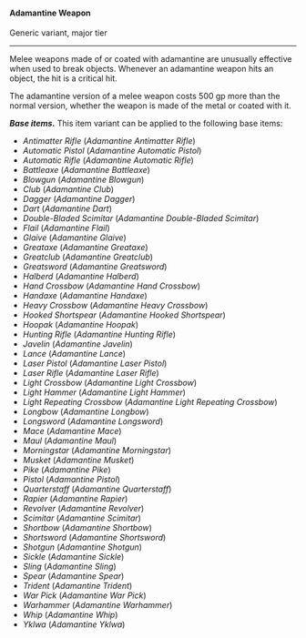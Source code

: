 #### Adamantine Weapon

Generic variant, major tier

---

Melee weapons made of or coated with adamantine are unusually effective when used to break objects. Whenever an adamantine weapon hits an object, the hit is a critical hit.

The adamantine version of a melee weapon costs 500 gp more than the normal version, whether the weapon is made of the metal or coated with it.

***Base items.*** This item variant can be applied to the following base items:

- *Antimatter Rifle* (*Adamantine Antimatter Rifle*)
- *Automatic Pistol* (*Adamantine Automatic Pistol*)
- *Automatic Rifle* (*Adamantine Automatic Rifle*)
- *Battleaxe* (*Adamantine Battleaxe*)
- *Blowgun* (*Adamantine Blowgun*)
- *Club* (*Adamantine Club*)
- *Dagger* (*Adamantine Dagger*)
- *Dart* (*Adamantine Dart*)
- *Double-Bladed Scimitar* (*Adamantine Double-Bladed Scimitar*)
- *Flail* (*Adamantine Flail*)
- *Glaive* (*Adamantine Glaive*)
- *Greataxe* (*Adamantine Greataxe*)
- *Greatclub* (*Adamantine Greatclub*)
- *Greatsword* (*Adamantine Greatsword*)
- *Halberd* (*Adamantine Halberd*)
- *Hand Crossbow* (*Adamantine Hand Crossbow*)
- *Handaxe* (*Adamantine Handaxe*)
- *Heavy Crossbow* (*Adamantine Heavy Crossbow*)
- *Hooked Shortspear* (*Adamantine Hooked Shortspear*)
- *Hoopak* (*Adamantine Hoopak*)
- *Hunting Rifle* (*Adamantine Hunting Rifle*)
- *Javelin* (*Adamantine Javelin*)
- *Lance* (*Adamantine Lance*)
- *Laser Pistol* (*Adamantine Laser Pistol*)
- *Laser Rifle* (*Adamantine Laser Rifle*)
- *Light Crossbow* (*Adamantine Light Crossbow*)
- *Light Hammer* (*Adamantine Light Hammer*)
- *Light Repeating Crossbow* (*Adamantine Light Repeating Crossbow*)
- *Longbow* (*Adamantine Longbow*)
- *Longsword* (*Adamantine Longsword*)
- *Mace* (*Adamantine Mace*)
- *Maul* (*Adamantine Maul*)
- *Morningstar* (*Adamantine Morningstar*)
- *Musket* (*Adamantine Musket*)
- *Pike* (*Adamantine Pike*)
- *Pistol* (*Adamantine Pistol*)
- *Quarterstaff* (*Adamantine Quarterstaff*)
- *Rapier* (*Adamantine Rapier*)
- *Revolver* (*Adamantine Revolver*)
- *Scimitar* (*Adamantine Scimitar*)
- *Shortbow* (*Adamantine Shortbow*)
- *Shortsword* (*Adamantine Shortsword*)
- *Shotgun* (*Adamantine Shotgun*)
- *Sickle* (*Adamantine Sickle*)
- *Sling* (*Adamantine Sling*)
- *Spear* (*Adamantine Spear*)
- *Trident* (*Adamantine Trident*)
- *War Pick* (*Adamantine War Pick*)
- *Warhammer* (*Adamantine Warhammer*)
- *Whip* (*Adamantine Whip*)
- *Yklwa* (*Adamantine Yklwa*)